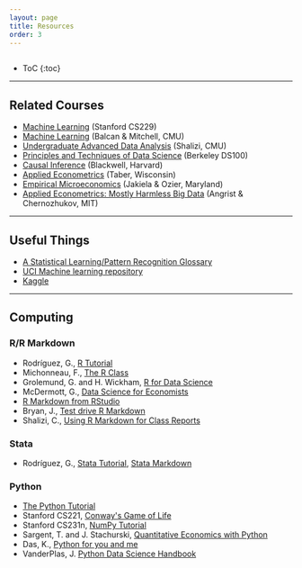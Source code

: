 ```yaml
---
layout: page
title: Resources
order: 3
---
```

<p style="height: 1px"></p>

* ToC
{:toc}

---

## Related Courses
- [Machine Learning](http://cs229.stanford.edu/index.html) (Stanford CS229)
- [Machine Learning](http://www.cs.cmu.edu/~ninamf/courses/601sp15/index.html) (Balcan & Mitchell, CMU)
- [Undergraduate Advanced Data Analysis](http://www.stat.cmu.edu/~cshalizi/uADA/17/) (Shalizi, CMU)
- [Principles and Techniques of Data Science](http://www.ds100.org) (Berkeley DS100)
- [Causal Inference](http://www.mattblackwell.org/teaching/gov2002/) (Blackwell, Harvard)
- [Applied Econometrics](https://www.ssc.wisc.edu/~ctaber/teaching.html) (Taber, Wisconsin)
- [Empirical Microeconomics](http://economics.ozier.com/econ626) (Jakiela & Ozier, Maryland)
- [Applied Econometrics: Mostly Harmless Big Data](https://ocw.mit.edu/courses/economics/14-387-applied-econometrics-mostly-harmless-big-data-fall-2014/index.htm) (Angrist & Chernozhukov, MIT)

---

## Useful Things
- [A Statistical Learning/Pattern Recognition Glossary](http://alumni.media.mit.edu/~tpminka/statlearn/glossary/)
- [UCI Machine learning repository](https://archive.ics.uci.edu/ml/index.php)
- [Kaggle](https://www.kaggle.com/)

---

## Computing

### R/R Markdown
- Rodríguez, G., [R Tutorial](https://data.princeton.edu/R)
- Michonneau, F., [The R Class](http://r-bio.github.io/)
- Grolemund, G. and H. Wickham, [R for Data Science](http://r4ds.had.co.nz/index.html)
- McDermott, G., [Data Science for Economists](https://github.com/uo-ec607/lectures)
- [R Markdown from RStudio](http://rmarkdown.rstudio.com)
- Bryan, J., [Test drive R Markdown](http://stat545.com/block007_first-use-rmarkdown.html)
- Shalizi, C., [Using R Markdown for Class Reports](http://www.stat.cmu.edu/~cshalizi/rmarkdown/)

### Stata
- Rodríguez, G., [Stata Tutorial](https://data.princeton.edu/stata), [Stata Markdown](https://data.princeton.edu/stata/markdown)

### Python
- [The Python Tutorial](https://docs.python.org/3/tutorial)
- Stanford CS221, [Conway's Game of Life](http://stanford.edu/~cpiech/cs221/handouts/pythonTutorial.html)
- Stanford CS231n, [NumPy Tutorial](https://cs231n.github.io/python-numpy-tutorial)
- Sargent, T. and J. Stachurski, [Quantitative Economics with Python](https://lectures.quantecon.org/py)
- Das, K., [Python for you and me](https://pymbook.readthedocs.io/en/latest)
- VanderPlas, J. [Python Data Science Handbook](https://jakevdp.github.io/PythonDataScienceHandbook)
